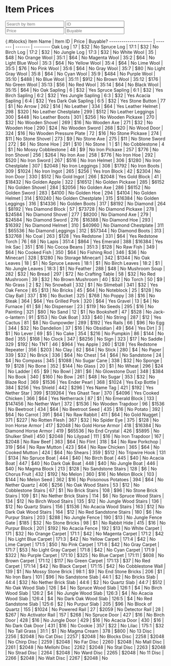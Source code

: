 # Item Prices

<link rel="stylesheet" href="assets/css/searchboxes.css">

<script src="/assets/js/searchboxes.js"></script>

<script src="https://ajax.googleapis.com/ajax/libs/jquery/2.1.1/jquery.min.js"></script>

<input type="text" id="findblocks" onkeyup="searchTable(0, 'findblocks')" placeholder="Search by Item">

<input type="text" id="findids" onkeyup="searchTable(1, 'findids')" placeholder="ID">

<input type="text" id="findprice" onkeyup="searchTable(2, 'findprice')" placeholder="Price">

<input type="text" id="findbuy" onkeyup="searchTable(3, 'findbuy')" placeholder="Buyable">

{:#blocks}
Item Name             | Item ID | Price   | Buyable?
--------------------- | ------- | ------- | --------
Oak Log               | 17      | $32     | No
Spruce Log            | 17:1    | $32     | No
Birch Log             | 17:2    | $32     | No
Jungle Log            | 17:3    | $32     | No
White Wool            | 35      | $48     | No
Orange Wool           | 35:1    | $64     | No
Magenta Wool          | 35:2    | $64     | No
Light Blue Wool       | 35:3    | $64     | No
Yellow Wool           | 35:4    | $64     | No
Lime Wool             | 35:5    | $76     | No
Pink Wool             | 35:6    | $64     | No
Gray Wool             | 35:7    | $80     | No
Light Gray Wool       | 35:8    | $64     | No
Cyan Wool             | 35:9    | $484    | No
Purple Wool           | 35:10   | $488    | No
Blue Wool             | 35:11   | $912    | No
Brown Wool            | 35:12   | $176    | No
Green Wool            | 35:13   | $56     | No
Red Wool              | 35:14   | $64     | No
Black Wool            | 35:15   | $64     | No
Oak Sapling           | 6       | $32     | Yes
Spruce Sapling        | 6:1     | $32     | Yes
Birch Sapling         | 6:2     | $32     | Yes
Jungle Sapling        | 6:3     | $32     | Yes
Acacia Sapling        | 6:4     | $32     | Yes
Dark Oak Sapling      | 6:5     | $32     | Yes
Stone Button          | 77      | $1      | No
Arrow                 | 262     | $14     | No
Leather               | 334     | $64     | Yes
Leather Helmet        | 298     | $320    | No
Leather Chestplate    | 299     | $512    | No
Leather Leggings      | 300     | $448    | No
Leather Boots         | 301     | $256    | No
Wooden Pickaxe        | 270     | $32     | No
Wooden Shovel         | 269     | $16     | No
Wooden Axe            | 271     | $32     | No
Wooden Hoe            | 290     | $24     | No
Wooden Sword          | 268     | $20     | No
Wood Door             | 324     | $16     | No
Wooden Pressure Plate | 72      | $16     | No
Stone Pickaxe         | 274     | $11     | No
Stone Shovel          | 273     | $9      | No
Stone Axe             | 275     | $11     | No
Stone Sword           | 272     | $6      | No
Stone Hoe             | 291     | $10     | No
Stone                 | 1       | $1      | No
Cobblestone           | 4       | $1      | No
Mossy Cobblestone     | 48      | $9      | No
Iron Pickaxe          | 257     | $776    | No
Iron Shovel           | 256     | $264    | No
Iron Axe              | 258     | $776    | No
Iron Hoe              | 292     | $520    | No
Iron Sword            | 267     | $516    | No
Iron Helmet           | 306     | $1280   | No
Iron Chestplate       | 307     | $2048   | No
Iron Leggings         | 308     | $1792   | No
Iron Boots            | 309     | $1024   | No
Iron Ingot            | 265     | $256    | Yes
Iron Block            | 42      | $2304   | No
Iron Door             | 330     | $512    | No
Gold Ingot            | 266     | $2048   | Yes
Gold Block            | 41      | $18432  | No
Golden Apple          | 322     | $16512  | No
Golden Pickaxe        | 285     | $6152   | No
Golden Shovel         | 284     | $2056   | No
Golden Axe            | 286     | $6152   | No
Golden Sword          | 283     | $4100   | No
Golden Hoe            | 294     | $4104   | No
Golden Helmet         | 314     | $10240  | No
Golden Chestplate     | 315     | $16384  | No
Golden Leggings       | 316     | $14336  | No
Golden Boots          | 317     | $8192   | No
Diamond               | 264     | $8192   | Yes
Diamond Block         | 57      | $73728  | No
Diamond Pickaxe       | 278     | $24584  | No
Diamond Shovel        | 277     | $8200   | No
Diamond Axe           | 279     | $24584  | No
Diamond Sword         | 276     | $16388  | No
Diamond Hoe           | 293     | $16392  | No
Diamond Helmet        | 310     | $40960  | No
Diamond Chestplate    | 311     | $65536  | No
Diamond Leggings      | 312     | $57344  | No
Diamond Boots         | 313     | $32768  | No
Coal                  | 263     | $128    | Yes
Redstone              | 331     | $64     | Yes
Redstone Torch        | 76      | 68      | No
Lapis                 | 351:4   | $864    | Yes
Emerald               | 388     | $16384  | Yes
Ink Sac               | 351     | $16     | No
Cocoa Beans           | 351:3   | $128    | No
Raw Fish              | 349     | $64     | No
Cooked Fish           | 350     | $64     | No
Fishing Rod           | 346     | $36     | No
Minecart              | 328     | $1280   | No
Storage Minecart      | 342     | $1344   | No
Oak Leaves            | 18      | $1      | No
Spruce Leaves         | 18:1    | $1      | No
Birch Leaves          | 18:2    | $1      | No
Jungle Leaves         | 18:3    | $1      | No
Feather               | 288     | $48     | No
Mushroom Soup         | 282     | $32     | No
Bread                 | 297     | $72     | No
Crafting Table        | 58      | $32     | No
Red Mushroom          | 39      | $32     | No
Brown Mushroom        | 40      | $32     | No
Torch                 | 50      | $9      | No
Grass                 | 2       | $2      | No
Snowball              | 332     | $1      | No
Slimeball             | 341     | $32     | Yes
Oak Fence             | 85      | $13     | No
Bricks                | 45      | $64     | No
Noteblock             | 25      | $128    | No
Clay Ball             | 337     | $16     | No
Bucket                | 325     | $768    | No
Poppy                 | 38      | $16     | No
Steak                 | 364     | $64     | Yes
Grilled Pork          | 320     | $64     | Yes
Gravel                | 13      | $4      | No
Furnace               | 61      | $8      | No
Dispenser             | 23      | $119    | No
Seeds                 | 295     | $16     | No
Painting              | 321     | $80     | No
Sand                  | 12      | $1      | No
Bookshelf             | 47      | $528    | No
Jack-o-lantern        | 91      | $153    | No
Oak Boat              | 333     | $40     | No
String                | 287     | $12     | Yes
Cactus                | 81      | $8      | No
Gunpowder             | 289     | $192    | Yes
Rails                 | 66      | $96     | No
Egg                   | 344     | $32     | No
Dandelion             | 37      | $16     | No
Obsidian              | 49      | $64     | Yes
Dirt                  | 3       | $1      | No
Lever                 | 69      | $5      | No
Cake                  | 354     | $216    | No
Pumpkin               | 86      | $144    | No
Bed                   | 355     | $168    | No
Clock                 | 347     | $8256   | No
Sign                  | 323     | $17     | No
Saddle                | 329     | $192    | No
TNT                   | 46      | $964    | Yes
Apple                 | 260     | $128    | Yes
Redstone Repeater     | 356     | $203    | No
Clay                  | 82      | $64     | No
Stick                 | 280     | $4      | No
Paper                 | 339     | $32     | No
Brick                 | 336     | $64     | No
Chest                 | 54      | $64     | No
Sandstone             | 24      | $4      | No
Compass               | 345     | $1088   | No
Sugar Cane            | 338     | $32     | No
Sponge                | 19      | $128    | No
Bone                  | 352     | $144    | No
Glass                 | 20      | $1      | No
Wheat                 | 296     | $24     | No
Ladder                | 65      | $9      | No
Bowl                  | 281     | $6      | No
Glowstone Dust        | 348     | $384    | No
Book                  | 340     | $160    | No
Bow                   | 261     | $48     | No
Sugar                 | 353     | $32     | No
Blaze Rod             | 369     | $1536   | Yes
Ender Pearl           | 368     | $1024   | Yes
Exp Bottle            | 384     | $256    | Yes
Shield                | 442     | $296    | Yes
Name Tag              | 421     | $192    | Yes
Nether Star           | 399     | $139264 | Yes
Ghast Tear            | 370     | $4096   | Yes
Cooked Chicken        | 366     | $64     | Yes
Netherrack            | 87      | $1      | No
Emerald Block         | 133     | $147456 | No
Nether Wart           | 372     | $1536   | No
Wooden Trapdoor       | 96      | $1536   | No
Beetroot              | 434     | $64     | No
Beetroot Seed         | 435     | $16     | No
Potato                | 392     | $64     | No
Carrot                | 391     | $64     | No
Raw Rabbit            | 411     | $64     | No
Gold Nugget           | 371     | $227    | No
Rotten Flesh          | 367     | $32     | No
Spider Eye            | 375     | $128    | No
Iron Horse Armor      | 417     | $2048   | No
Gold Horse Armor      | 418     | $16384  | No
Diamond Horse Armor   | 419     | $65536  | No
End Crystal           | 426     | $5895   | No
Shulker Shell         | 450     | $2048   | No
Lilypad               | 111     | $16     | No
Iron Trapdoor         | 167     | $2048   | No
Raw Beef              | 363     | $64     | No
Flint                 | 318     | $4      | No
Raw Porkchop          | 319     | $64     | No
Raw Mutton            | 423     | $64     | No
Raw Chicken           | 365     | $64     | No
Cooked Mutton         | 424     | $64     | No
Shears                | 359     | $512    | No
Tripwire Hook         | 131     | $134    | No
Spruce Boat           | 444     | $40     | No
Birch Boat            | 445     | $40     | No
Acacia Boat           | 447     | $40     | No
Dark Oak Boat         | 448     | $40     | No
Jungle Boat           | 446     | $40     | No
Magma Block           | 213     | $128    | No
Sandstone Stairs      | 128     | $6      | No
Chorus Fruit          | 432     | $192    | No
Melon                 | 360     | $16     | No
Melon Block           | 103     | $144    | No
Melon Seed            | 362     | $16     | Np
Poisonous Potatoes    | 394     | $64     | No
Nether Quartz         | 406     | $256    | No
Oak Wood Stairs       | 53      | $12     | No
Cobblestone Stairs    | 67      | $1      | No
Brick Stairs          | 108     | $96     | No
Stone Brick Stairs    | 109     | $1      | No
Nether Brick Stairs   | 114     | $6      | No
Spruce Wood Stairs    | 134     | $12     | No
Birch Wood Stairs     | 135     | $12     | No
Jungle Wood Stairs    | 136     | $12     | No
Quartz Stairs         | 156     | $1536   | No
Acacia Wood Stairs    | 163     | $12     | No
Dark Oak Wood Stairs  | 164     | $12     | No
Red Sandstone Stairs  | 180     | $6      | No
Purpur Stairs         | 203     | $288    | No
Jungle Fence          | 190     | $13     | No
Jungle Fence Gate     | $185    | $32     | No
Stone Bricks          | 98      | $1      | No
Rabbit Hide           | 415     | $16     | No
Purpur Block          | 201     | $192    | No
Acacia Fence          | 192     | $13     | No
White Carpet          | 171     | $32     | No
Orange Carpet         | 171:1   | $42     | No
Magenta Carpet        | 171:2   | $42     | No
Light Blue Carpet     | 171:3   | $42     | No
Yellow Carpet         | 171:4   | $42     | No
Lime Carpet           | 171:5   | $50     | No
Pink Carpet           | 171:6   | $42     | No
Gray Carpet           | 171:7   | $53     | No
Light Gray Carpet     | 171:8   | $42     | No
Cyan Carpet           | 171:9   | $322    | No
Purple Carpet         | 171:10  | $325    | No
Blue Carpet           | 171:11  | $608    | No
Brown Carpet          | 171:12  | $117    | No
Green Carpet          | 171:13  | $37     | No
Red Carpet            | 171:14  | $42     | No
Black Carpet          | 171:15  | $42     | No
Cobblestone Wall      | 139     | $1      | No
Mossy Stone Brick     | 98:1    | $9      | No
End Stone Bricks      | 206     | $1      | No
Iron Bars             | 101     | $96     | No
Sandstone Slab        | 44:1    | $2      | No
Bricks Slab           | 44:4    | $32     | No
Nether Brick Slab     | 44:6    | $2      | No
Quartz Slab           | 44:7    | $512    | No
Oak Wood Slab         | 126     | $4      | No
Spruce Wood Slab      | 126:1   | $4      | No
Birch Wood Slab       | 126:2   | $4      | No
Jungle Wood Slab      | 126:3   | $4      | No
Acacia Wood Slab      | 126:4   | $4      | No
Dark Oak Wood Slab    | 126:5   | $4      | No
Red Sandstone Slab    | 125:6   | $2      | No
Purpur Slab           | 205     | $96     | No
Block of Quartz       | 155     | $1024   | No
Powered Rail          | 27      | $2059   | No
Detector Rail         | 28      | $267    | No
Activator Rail        | 157     | $268    | No
Spruce Door           | 427     | $16     | No
Birch Door            | 428     | $16     | No
Jungle Door           | 429     | $16     | No
Acacia Door           | 430     | $16     | No
Dark Oak Door         | 431     | $16     | No
Cookie                | 357     | $22     | No
Lilac                 | 175:1   | $32     | No
Tall Grass            | 31:1    | $1      | No
Magma Cream           | 378     | $800    | No
13 Disc               | 2256    | $2048   | No
Cat Disc              | 2257    | $2048   | No
Blocks Disc           | 2258    | $2048   | No
Chirp Disc            | 2259    | $2048   | No
Far Disc              | 2260    | $2048   | No
Mall Disc             | 2261    | $2048   | No
Mellohi Disc          | 2262    | $2048   | No
Stal Disc             | 2263    | $2048   | No
Strad Disc            | 2264    | $2048   | No
Ward Disc             | 2265    | $2048   | No
11 Disc               | 2266    | $2048   | No
Wait Disc             | 2267    | $2048   | No

<script src="/assets/js/sorttable.js">
</script>
